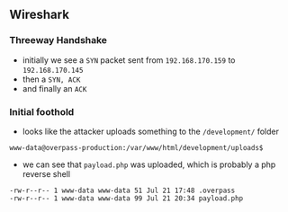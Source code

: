 ## Wireshark

### Threeway Handshake
* initially we see a `SYN` packet sent from `192.168.170.159` to `192.168.170.145`
* then a `SYN, ACK`
* and finally an `ACK`

### Initial foothold
* looks like the attacker uploads something to the `/development/` folder

```
www-data@overpass-production:/var/www/html/development/uploads$ 
```

* we can see that `payload.php` was uploaded, which is probably a php reverse shell	
```
-rw-r--r-- 1 www-data www-data 51 Jul 21 17:48 .overpass
-rw-r--r-- 1 www-data www-data 99 Jul 21 20:34 payload.php
```

